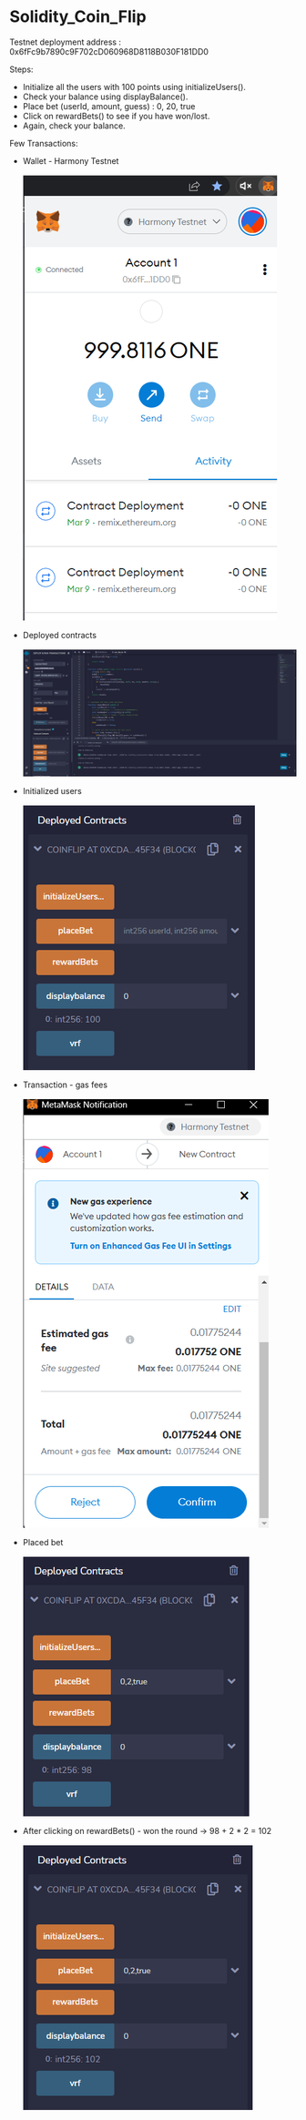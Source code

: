 # Solidity_Coin_Flip

Testnet deployment address : 0x6fFc9b7890c9F702cD060968D8118B030F181DD0

Steps:
- Initialize all the users with 100 points using initializeUsers().
- Check your balance using displayBalance().
- Place bet (userId, amount, guess) : 0, 20, true
- Click on rewardBets() to see if you have won/lost.
- Again, check your balance.

Few Transactions:

- Wallet - Harmony Testnet <br/><br/>
![Screenshot](./src/metamask%20wallet%20-%20harmony.png)

- Deployed contracts <br/><br/>
![Screenshot](./src/deploy.png)

- Initialized users <br/><br/>
![Screenshot](./src/1.%20initialized%20users%20with%20100%20points.png)

- Transaction - gas fees <br/><br/>
![Screenshot](./src/transaction.png)

- Placed bet <br/><br/>
![Screenshot](./src/2.%20after%20placing%20bet.png)

- After clicking on rewardBets() - won the round -> 98 + 2 * 2 = 102 <br/><br/>
![Screenshot](./src/3.%20after%20winning%20the%20bet.png)
